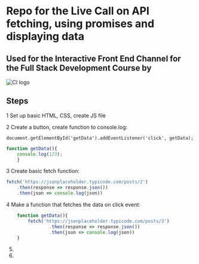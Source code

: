 # Repo for the Live Call on API fetching, using promises and displaying data #

## Used for the Interactive Front End Channel for the Full Stack Development Course by ##

![CI logo](https://codeinstitute.s3.amazonaws.com/fullstack/ci_logo_small.png)

## Steps ##

1 Set up basic HTML, CSS, create JS file

2 Create a button, create function to console.log:

``` document.getElementById('getData').addEventListener('click', getData); ```

```javascript
function getData(){
    console.log(123);
    }
```

3 Create basic fetch function:

```javascript
fetch('https://jsonplaceholder.typicode.com/posts/2')
    .then(response => response.json())
    .then(json => console.log(json))
```

4 Make a function that fetches the data on click event:

```javascript
    function getData(){
        fetch('https://jsonplaceholder.typicode.com/posts/3')
                .then(response => response.json())
                .then(json => console.log(json))
    }
```

5.

6.

